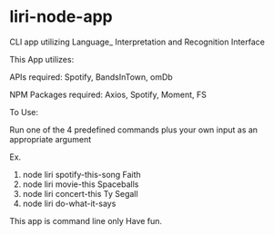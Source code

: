 # liri-node-app
CLI app utilizing Language_ Interpretation and Recognition Interface

This App utilizes:

APIs required:
Spotify,
BandsInTown,
omDb

NPM Packages required:
Axios,
Spotify,
Moment,
FS

To Use:

Run one of the 4 predefined commands plus your own input as an appropriate argument

Ex.
1. node liri spotify-this-song Faith
2. node liri movie-this Spaceballs
3. node liri concert-this Ty Segall
4. node liri do-what-it-says

This app is command line only
Have fun.



